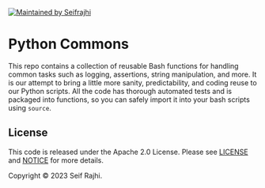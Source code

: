 [![Maintained by Seifrajhi](https://img.shields.io/badge/maintained%20seif-rajhi-%235849a6.svg)](https://twitter.com/RajhiSaifeddine)
# Python Commons

This repo contains a collection of reusable Bash functions for handling common tasks such as logging, assertions,
string manipulation, and more. It is our attempt to bring a little more sanity, predictability, and coding reuse to our
Python scripts. All the code has thorough automated tests and is packaged into functions, so you can safely import it
into your bash scripts using `source`.



## License

This code is released under the Apache 2.0 License. Please see 
[LICENSE](https://github.com/seifrajhi/python-commons/tree/master/LICENSE) and 
[NOTICE](https://github.com/seifrajhi/python-commons/tree/master/NOTICE) for more details.

Copyright &copy; 2023 Seif Rajhi.